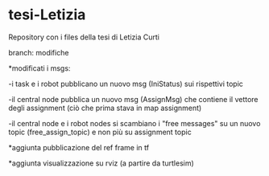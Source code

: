# tesi-Letizia
Repository con i files della tesi di Letizia Curti

branch: modifiche


*modificati i msgs:

-i task e i robot pubblicano un nuovo msg (IniStatus) sui rispettivi topic

-il central node pubblica un nuovo msg (AssignMsg) che contiene il vettore degli assignment (ciò che prima stava in map assignment)

-il central node e i robot nodes si scambiano i "free messages" su un nuovo topic (free_assign_topic) e non più su assignment topic


*aggiunta pubblicazione del ref frame in tf

*aggiunta visualizzazione su rviz (a partire da turtlesim)

